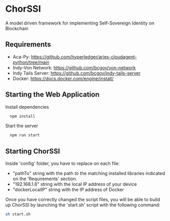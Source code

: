
# ChorSSI

A model driven framework for implementing Self-Sovereign Identity on Blockchain


## Requirements

- Aca-Py: https://github.com/hyperledger/aries-cloudagent-python/tree/main
- Indy-Von Network: https://github.com/bcgov/von-network
- Indy Tails Server: https://github.com/bcgov/indy-tails-server
- Docker: https://docs.docker.com/engine/install/




## Starting the Web Application

Install dependencies

```bash
  npm install
```

Start the server

```bash
  npm run start
```

## Starting ChorSSI
Inside 'config' folder, you have to replace on each file:
- "pathTo" string with the path to the matching installed libraries indicated on the 'Requirements' section.
- "192.168.1.8" string with the local IP address of your device
- "dockerLocalIP" string with the IP address of Docker 

Once you have correctly changed the script files, you will be able to build up ChorSSI by launching the 'start.sh' script with the following command:

```bash
sh start.sh
```
